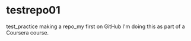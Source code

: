 # testrepo01
test_practice making a repo_my first on GitHub
I'm doing this as part of a Coursera course.
